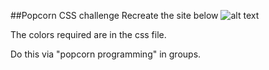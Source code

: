 ##Popcorn CSS challenge
Recreate the site below
![alt text](https://gyazo.com/d515c0431fd1ab46dbd3104623c3f34b)

The colors required are in the css file.

Do this via "popcorn programming" in groups.

